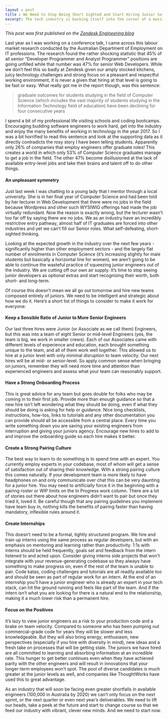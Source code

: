 ```yaml
---
layout : post
title : We Need to Stop Being Short Sighted and Start Hiring Junior Software Engineers Now
excerpt: The tech industry is backing itself into the corner of a massive skills shortage, in part by not helping junior engineers enter the industry. Here's how you can.
---
```


*This post was first published on the [Zendesk Engineering blog](https://medium.com/zendesk-engineering/we-need-to-stop-being-short-sighted-and-start-hiring-junior-software-engineers-now-67278ce387e9)*

Last year as I was working on a conference talk, I came across this labour market research conducted by the Australian Department of Employment on IT professions. The research found the rather shocking statistic that 45% of all senior “Developer Programmer and Analyst Programmer” positions are going unfilled while that number was 47% for senior Web Developers. While we don’t feel this so badly at Zendesk given our amply stocked kitchens, juicy technology challenges and strong focus on a pleasant and respectful working environment, it is never a given that hiring at that level is going to be fast or easy. What really got me in the report though, was this sentence:

> graduate outcomes for students studying in the field of Computer Science (which includes the vast majority of students studying in the Information Technology field of education) have been declining for four consecutive years

I spend a bit of my professional life visiting schools and coding bootcamps. Encouraging budding software engineers to work hard, get into the industry and enjoy the many benefits of working in technology in the year 2017. So I was a bit horrified to read this sentence and look at the supporting data as it directly contradicts the rosy story I have been telling students. Apparently only 26% of companies that employ engineers offer graduate roles!
This creates a world in which only 53% of Computer Science graduates manage to get a job in the field. The other 47% become disillusioned at the lack of available entry-level jobs and take their brains and talent off to do other things.

#### An unpleasant symmetry
Just last week I was chatting to a young lady that I mentor through a local university. She is in her final year of Computer Science and had been told by her lecturer in Web Development that there were no jobs in the field because Wordpress and other such WYSIWIG offerings had made the job virtually redundant. Now the reason is exactly wrong, but the lecturer wasn’t too far off by saying there are no jobs. We as an industry have an incredibly restrictive entry pathway, almost half of IT graduates are forced into other industries and yet we can’t fill our Senior roles. What self-defeating, short-sighted thinking.

Looking at the expected growth in the industry over the next few years -significantly higher than other employment sectors - and the largely flat number of enrolments in Computer Science (it’s increasing slightly for male students but basically a horizontal line for women), we aren’t going to be able to continue the wasteful practice of squeezing junior engineers out of the industry. We are cutting off our own air supply. It’s time to stop seeing junior developers as optional extras and start recognising their worth, both short- and long-term.

Of course this doesn’t mean we all go out tomorrow and hire new teams composed entirely of juniors. We need to be intelligent and strategic about how we do it. Here’s a short list of things to consider to make it work for everyone:

#### Keep a Sensible Ratio of Junior to More Senior Engineers

Our last three hires were Junior (or Associate as we call them) Engineers, but this was into a team of eight Senior or mid-level Engineers (yes, the team is big, we work in smaller crews). Each of our Associates came with different levels of experience and education, each brought something unique to the team, and all of them work well together. This allowed us to hire at a junior level with only minimal disruption to team velocity. Our next hires will be at mid- or senior-level. So apply common sense when bringing on juniors, remember they will need more time and attention than experienced engineers and assess what your team can reasonably support.

#### Have a Strong Onboarding Process

This is great advice for any team but goes double for folks who may be coming in to their first job. Provide more than enough guidance so that a new hire isn’t left wondering what they should be doing, even if what they should be doing is asking for help or guidance. Nice long checklists, instructions, how-tos, links to tutorials and any other documentation you can provide should all be accessible from a central place. Every time you write something down you are saving your existing engineers from interruption and giving your juniors agency. Encourage new hires to add to and improve the onboarding guide so each hire makes it better.

#### Create a Strong Pairing Culture

The best way to learn to do something is to spend time with an expert. You currently employ experts in your codebase, most of whom will get a sense of satisfaction out of sharing their knowledge. With a strong pairing culture this comes naturally. If your development team is more likely to have headphones on and only communicate over chat this can be very daunting for a junior hire. You may need to artificially force it in the beginning with a pairing roster or WIP limits on the In Progress work column. There are a lot of stories out there about how engineers didn’t want to pair but once they tried it, loved it. Be careful though that any pairing guidelines you implement have team buy in, nothing kills the benefits of pairing faster than having mandatory, inflexible rules around it.

#### Create Internships

This doesn’t need to be a formal, tightly structured program. We hire and train up interns using the same process as regular developers, but with an emphasis on mentoring and learning rather than productivity. 1:1s with interns should be held frequently, goals set and feedback from the intern listened to and acted upon. Consider giving interns side projects that won’t integrate with your revenue-generating codebase so they always have something to make progress on, even if the rest of the team is unable to pair. Code katas, coding challenges and tutorials are all readily available too and should be seen as part of regular work for an intern.
At the end of an internship you’ll have a junior engineer who is already an expert in your tech stack, can hit the ground running and feels like part of the team. And if the intern isn’t what you are looking for there is a natural end to the relationship, making it a much lower risk than a permanent hire.

#### Focus on the Positives

It’s lazy to view junior engineers as a risk to your production code and a brake on team velocity. Compared to someone who has been pumping out commercial-grade code for years they will be slower and less knowledgeable. But they will also bring energy, enthusiasm, new perspectives (especially if you hire with diversity in mind), new ideas and a fresh take on processes that will be getting stale. The juniors we have hired are all committed to learning and absorbing information at an incredible rate. This hunger to get better continues even when they have achieved parity with the other engineers and will result in innovations that your longer-term employees won’t spot. The pool of diverse candidates is much greater at the junior levels as well, and companies like ThoughtWorks have used this to great advantage.

As an industry that will soon be facing even greater shortfalls in available engineers (100,000 in Australia by 2020) we can’t only focus on the next sprint, or the next quarter or even next year’s deliverables. We need to lift our heads, take a peek at the future and start to change course so that we feed our industry with vibrant, clever new minds. And we need to start now.